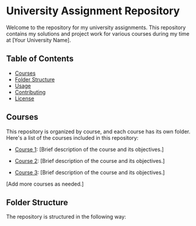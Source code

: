 # University Assignment Repository

Welcome to the repository for my university assignments. This repository contains my solutions and project work for various courses during my time at [Your University Name].

## Table of Contents

- [Courses](#courses)
- [Folder Structure](#folder-structure)
- [Usage](#usage)
- [Contributing](#contributing)
- [License](#license)

## Courses

This repository is organized by course, and each course has its own folder. Here's a list of the courses included in this repository:

- [Course 1](course1/): [Brief description of the course and its objectives.]

- [Course 2](course2/): [Brief description of the course and its objectives.]

- [Course 3](course3/): [Brief description of the course and its objectives.]

[Add more courses as needed.]

## Folder Structure

The repository is structured in the following way:

